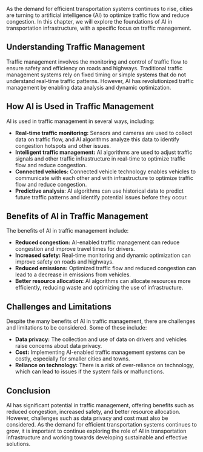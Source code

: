 
As the demand for efficient transportation systems continues to rise, cities are turning to artificial intelligence (AI) to optimize traffic flow and reduce congestion. In this chapter, we will explore the foundations of AI in transportation infrastructure, with a specific focus on traffic management.

Understanding Traffic Management
--------------------------------

Traffic management involves the monitoring and control of traffic flow to ensure safety and efficiency on roads and highways. Traditional traffic management systems rely on fixed timing or simple systems that do not understand real-time traffic patterns. However, AI has revolutionized traffic management by enabling data analysis and dynamic optimization.

How AI is Used in Traffic Management
------------------------------------

AI is used in traffic management in several ways, including:

* **Real-time traffic monitoring:** Sensors and cameras are used to collect data on traffic flow, and AI algorithms analyze this data to identify congestion hotspots and other issues.
* **Intelligent traffic management:** AI algorithms are used to adjust traffic signals and other traffic infrastructure in real-time to optimize traffic flow and reduce congestion.
* **Connected vehicles:** Connected vehicle technology enables vehicles to communicate with each other and with infrastructure to optimize traffic flow and reduce congestion.
* **Predictive analysis**: AI algorithms can use historical data to predict future traffic patterns and identify potential issues before they occur.

Benefits of AI in Traffic Management
------------------------------------

The benefits of AI in traffic management include:

* **Reduced congestion:** AI-enabled traffic management can reduce congestion and improve travel times for drivers.
* **Increased safety:** Real-time monitoring and dynamic optimization can improve safety on roads and highways.
* **Reduced emissions:** Optimized traffic flow and reduced congestion can lead to a decrease in emissions from vehicles.
* **Better resource allocation:** AI algorithms can allocate resources more efficiently, reducing waste and optimizing the use of infrastructure.

Challenges and Limitations
--------------------------

Despite the many benefits of AI in traffic management, there are challenges and limitations to be considered. Some of these include:

* **Data privacy:** The collection and use of data on drivers and vehicles raise concerns about data privacy.
* **Cost:** Implementing AI-enabled traffic management systems can be costly, especially for smaller cities and towns.
* **Reliance on technology:** There is a risk of over-reliance on technology, which can lead to issues if the system fails or malfunctions.

Conclusion
----------

AI has significant potential in traffic management, offering benefits such as reduced congestion, increased safety, and better resource allocation. However, challenges such as data privacy and cost must also be considered. As the demand for efficient transportation systems continues to grow, it is important to continue exploring the role of AI in transportation infrastructure and working towards developing sustainable and effective solutions.
